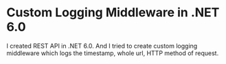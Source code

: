 <div>
  <h1>Custom Logging Middleware in .NET 6.0</h1>
</div>

<div>
  <p>
    I created REST API in .NET 6.0. And I tried to create custom logging middleware which logs the timestamp, whole url, HTTP method of request.
  </p>
</div>
